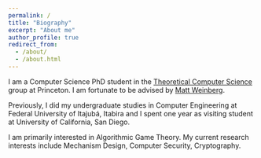 ```yaml
---
permalink: /
title: "Biography"
excerpt: "About me"
author_profile: true
redirect_from:
  - /about/
  - /about.html
---
```


I am a Computer Science PhD student in the <a href="http://theory.cs.princeton.edu/">Theoretical Computer Science</a> group at Princeton. I am fortunate to be advised by <a href="https://www.cs.princeton.edu/~smattw/">Matt Weinberg</a>.

Previously, I did my undergraduate studies in Computer Engineering at Federal University of Itajubá, Itabira and I spent one year as visiting student at University of California, San Diego.

I am primarily interested in Algorithmic Game Theory. My current research interests include Mechanism Design, Computer Security, Cryptography.
